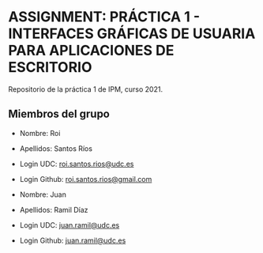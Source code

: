 # ASSIGNMENT: PRÁCTICA 1 - INTERFACES GRÁFICAS DE USUARIA PARA APLICACIONES DE ESCRITORIO

Repositorio de la práctica 1 de IPM, curso 2021.

## Miembros del grupo

  * Nombre: Roi
  * Apellidos: Santos Ríos
  * Login UDC: roi.santos.rios@udc.es
  * Login Github: roi.santos.rios@gmail.com
  
  * Nombre: Juan
  * Apellidos: Ramil Díaz
  * Login UDC: juan.ramil@udc.es
  * Login Github: juan.ramil@udc.es

